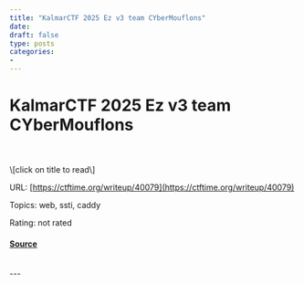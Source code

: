 ```yaml
---
title: "KalmarCTF 2025 Ez v3 team CYberMouflons"
date: 
draft: false
type: posts
categories: 
- 
---
```

# KalmarCTF 2025 Ez v3 team CYberMouflons

<br/>

<br/>
\[click on title to read\]

URL: [https://ctftime.org/writeup/40079](https://ctftime.org/writeup/40079)

Topics: web, ssti, caddy 

Rating: not rated

#### [Source](https://ctftime.org/writeup/40079)

<br/>
---

